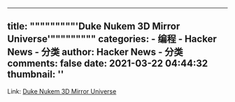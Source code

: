 
---
title: """""""""'Duke Nukem 3D Mirror Universe'"""""""""
categories: 
    - 编程
    - Hacker News - 分类
author: Hacker News - 分类
comments: false
date: 2021-03-22 04:44:32
thumbnail: ''
---

<div>   
Link: <a href="https://twitter.com/Foone/status/1372766463556083715"> Duke Nukem 3D Mirror Universe </a>  
</div>
            